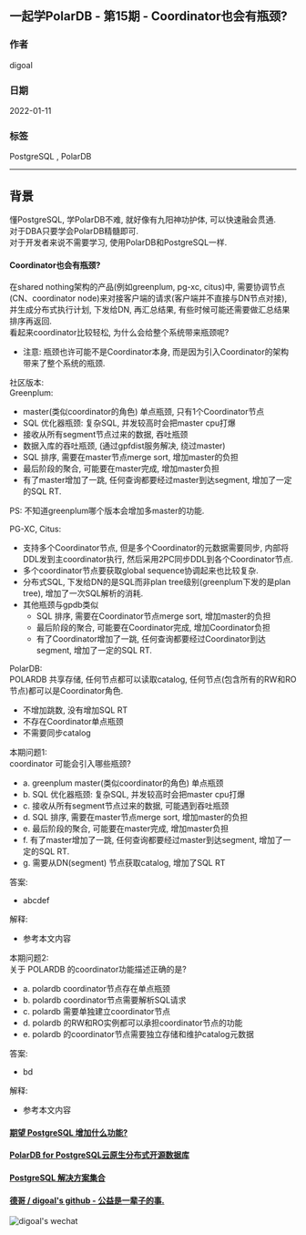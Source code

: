 ## 一起学PolarDB - 第15期 - Coordinator也会有瓶颈?     
               
### 作者           
digoal                        
                         
### 日期                    
2022-01-11                 
                 
### 标签    
PostgreSQL , PolarDB    
                       
----                         
                    
## 背景    
懂PostgreSQL, 学PolarDB不难, 就好像有九阳神功护体, 可以快速融会贯通.    
对于DBA只要学会PolarDB精髓即可.    
对于开发者来说不需要学习, 使用PolarDB和PostgreSQL一样.    
    
#### Coordinator也会有瓶颈?    
在shared nothing架构的产品(例如greenplum, pg-xc, citus)中, 需要协调节点(CN、coordinator node)来对接客户端的请求(客户端并不直接与DN节点对接), 并生成分布式执行计划, 下发给DN, 再汇总结果, 有些时候可能还需要做汇总结果排序再返回.   
看起来coordinator比较轻松, 为什么会给整个系统带来瓶颈呢?    
- 注意: 瓶颈也许可能不是Coordinator本身, 而是因为引入Coordinator的架构带来了整个系统的瓶颈.   
    
社区版本:    
Greenplum:    
- master(类似coordinator的角色) 单点瓶颈, 只有1个Coordinator节点   
- SQL 优化器瓶颈: 复杂SQL, 并发较高时会把master cpu打爆   
- 接收从所有segment节点过来的数据, 吞吐瓶颈   
- 数据入库的吞吐瓶颈, (通过gpfdist服务解决, 绕过master)   
- SQL 排序, 需要在master节点merge sort, 增加master的负担    
- 最后阶段的聚合, 可能要在master完成, 增加master负担   
- 有了master增加了一跳, 任何查询都要经过master到达segment, 增加了一定的SQL RT.   
  
PS: 不知道greenplum哪个版本会增加多master的功能.   
  
PG-XC, Citus:   
- 支持多个Coordinator节点, 但是多个Coordinator的元数据需要同步, 内部将DDL发到主coordinator执行, 然后采用2PC同步DDL到各个Coordinator节点.    
- 多个coordinator节点要获取global sequence协调起来也比较复杂.  
- 分布式SQL, 下发给DN的是SQL而非plan tree级别(greenplum下发的是plan tree), 增加了一次SQL解析的消耗.   
- 其他瓶颈与gpdb类似  
    - SQL 排序, 需要在Coordinator节点merge sort, 增加master的负担    
    - 最后阶段的聚合, 可能要在Coordinator完成, 增加Coordinator负担   
    - 有了Coordinator增加了一跳, 任何查询都要经过Coordinator到达segment, 增加了一定的SQL RT.   
         
PolarDB:            
POLARDB 共享存储, 任何节点都可以读取catalog, 任何节点(包含所有的RW和RO节点)都可以是Coordinator角色.     
- 不增加跳数, 没有增加SQL RT   
- 不存在Coordinator单点瓶颈   
- 不需要同步catalog   
          
本期问题1:      
coordinator 可能会引入哪些瓶颈?   
- a. greenplum master(类似coordinator的角色) 单点瓶颈  
- b. SQL 优化器瓶颈: 复杂SQL, 并发较高时会把master cpu打爆   
- c. 接收从所有segment节点过来的数据, 可能遇到吞吐瓶颈   
- d. SQL 排序, 需要在master节点merge sort, 增加master的负担    
- e. 最后阶段的聚合, 可能要在master完成, 增加master负担   
- f. 有了master增加了一跳, 任何查询都要经过master到达segment, 增加了一定的SQL RT.   
- g. 需要从DN(segment) 节点获取catalog, 增加了SQL RT   
  
答案:                                
- abcdef     
         
解释:                            
- 参考本文内容                       
  
本期问题2:      
关于 POLARDB 的coordinator功能描述正确的是?   
- a. polardb coordinator节点存在单点瓶颈  
- b. polardb coordinator节点需要解析SQL请求  
- c. polardb 需要单独建立coordinator节点  
- d. polardb 的RW和RO实例都可以承担coordinator节点的功能  
- e. polardb 的coordinator节点需要独立存储和维护catalog元数据  
  
答案:                                
- bd  
         
解释:                            
- 参考本文内容      
  
  
#### [期望 PostgreSQL 增加什么功能?](https://github.com/digoal/blog/issues/76 "269ac3d1c492e938c0191101c7238216")
  
  
#### [PolarDB for PostgreSQL云原生分布式开源数据库](https://github.com/ApsaraDB/PolarDB-for-PostgreSQL "57258f76c37864c6e6d23383d05714ea")
  
  
#### [PostgreSQL 解决方案集合](https://yq.aliyun.com/topic/118 "40cff096e9ed7122c512b35d8561d9c8")
  
  
#### [德哥 / digoal's github - 公益是一辈子的事.](https://github.com/digoal/blog/blob/master/README.md "22709685feb7cab07d30f30387f0a9ae")
  
  
![digoal's wechat](../pic/digoal_weixin.jpg "f7ad92eeba24523fd47a6e1a0e691b59")
  

